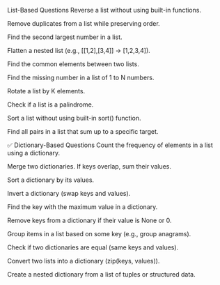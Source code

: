 List-Based Questions
Reverse a list without using built-in functions.

Remove duplicates from a list while preserving order.

Find the second largest number in a list.

Flatten a nested list (e.g., [[1,2],[3,4]] → [1,2,3,4]).

Find the common elements between two lists.

Find the missing number in a list of 1 to N numbers.

Rotate a list by K elements.

Check if a list is a palindrome.

Sort a list without using built-in sort() function.

Find all pairs in a list that sum up to a specific target.

✅ Dictionary-Based Questions
Count the frequency of elements in a list using a dictionary.

Merge two dictionaries. If keys overlap, sum their values.

Sort a dictionary by its values.

Invert a dictionary (swap keys and values).

Find the key with the maximum value in a dictionary.

Remove keys from a dictionary if their value is None or 0.

Group items in a list based on some key (e.g., group anagrams).

Check if two dictionaries are equal (same keys and values).

Convert two lists into a dictionary (zip(keys, values)).

Create a nested dictionary from a list of tuples or structured data.